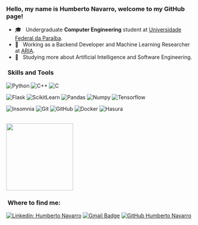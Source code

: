 <h3> Hello, my name is Humberto Navarro, welcome to my GitHub page! </h3>

- 🎓 &nbsp; Undergraduate **Computer Engineering** student at <a href="https://www.ufpb.br/">Universidade Federal da Paraíba</a>.
- 💼 &nbsp; Working as a Backend Developer and Machine Learning Researcher at <a href="https://aria.ci.ufpb.br//">ARIA</a>.
- 🌱 &nbsp; Studying more about Artificial Intelligence and Software Engineering.

<h3> &nbsp;Skills and Tools</h3>

  ![Python](https://img.shields.io/badge/-Python-333333?style=flat&logo=python)
  ![C++](https://img.shields.io/badge/-C++-333333?style=flat&logo=C%2B%2B&logoColor=00599C)
  ![C](https://img.shields.io/badge/-C-333333?style=flat&logo=C)
  
  ![Flask](https://img.shields.io/badge/-Flask-333333?style=flat&logo=Flask)
  ![ScikitLearn](https://img.shields.io/badge/-ScikitLearn-333333?style=flat&logo=ScikitLearn)
  ![Pandas](https://img.shields.io/badge/-Pandas-333333?style=flat&logo=Pandas)
  ![Numpy](https://img.shields.io/badge/-Numpy-333333?style=flat&logo=Numpy)
  ![Tensorflow](https://img.shields.io/badge/-Tensorflow-333333?style=flat&logo=Tensorflow)

  ![Insomnia](https://img.shields.io/badge/-Insomnia-333333?style=flat&logo=insomnia)
  ![Git](https://img.shields.io/badge/-Git-333333?style=flat&logo=git)
  ![GitHub](https://img.shields.io/badge/-GitHub-333333?style=flat&logo=github)
  ![Docker](https://img.shields.io/badge/-Docker-333333?style=flat&logo=docker)
  ![Hasura](https://img.shields.io/badge/-Hasura-333333?style=flat&logo=hasura)


<br/>

<a href="https://github.com/humbertonc">
  <img height="180em" src="https://github-readme-stats.vercel.app/api?username=humbertonc&theme=dracula&show_icons=true" />
</a>

<br/>

<h3> &nbsp;Where to find me: </h3> 

[![Linkedin: Humberto Navarro](https://img.shields.io/badge/-humbertonc-blue?style=flat-square&logo=Linkedin&logoColor=white&link=www.linkedin.com/in/humbertonc)](www.linkedin.com/in/humbertonc)
[![Gmail Badge](https://img.shields.io/badge/-humbertonavarroc@gmail.com-006bed?style=flat-square&logo=Gmail&logoColor=white&link=mailto:humbertonavarroc@gmail.com)](mailto:humbertonavarroc@gmail.com)
[![GitHub Humberto Navarro]( https://img.shields.io/github/followers/humbertonc?label=follow&style=social)](https://github.com/humbertonc)
